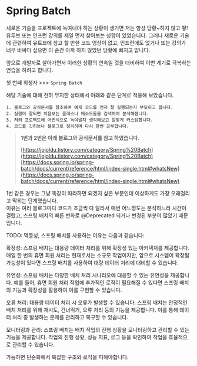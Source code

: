 # **Spring Batch**
새로운 기술을 프로젝트에 녹여내야 하는 상황이 생기면 저는 항상 당황~하지 않고 뙇! 유투브 또는 인프런 강의를 제일 먼저 찾아보는 성향이 있었습니다. 그러나 새로운 기술에 관련하여 유트브에 참고 할 만한 코드 영상이 없고, 인프런에도 없거나 또는 강의가 너무 비싸다 싶으면 이 순간 아까 하지 않았던 당황에 빠지고 맙니다.

앞으로 개발자로 살아가면서 이러한 상황의 연속일 것을 대비하여 이번 계기로 극복하는 연습을 하려고 합니다.

첫 번째 희생자 >>> ``Spring Batch``

해당 기술에 대해 전혀 무지한 상태에서 아래와 같은 단계로 적용해 보았습니다.
```
1. 블로그와 공식문서를 참조하여 예제 코드를 먼저 잘 실행되는지 부딪히고 봅니다.
2. 실행이 잘되면 처음보는 클래스나 메소드들을 검색하여 분석해봅니다.
3. 저의 프로젝트에 어떤식으로 녹여낼지 생각해보고 알맞게 커스텀합니다.
4. 코드를 깃허브나 블로그로 정리하며 다시 한번 공부합니다.
```

> **1번과 2번은 아래 블로그와 공식문서를 참고 하였습니다.**
> 
> [https://jojoldu.tistory.com/category/Spring%20Batch](https://jojoldu.tistory.com/category/Spring%20Batch)<br>
> [https://docs.spring.io/spring-batch/docs/current/reference/html/index-single.html#whatsNew](https://docs.spring.io/spring-batch/docs/current/reference/html/index-single.html#whatsNew)

1번 같은 경우는 그냥 똑같이 따라하면 되겠지 싶은 부분인데 이상하게도 가장 오래걸리고 막히는 단계였습니다. <br>
이유는 여러 블로그마다 코드가 조금씩 다 달라서 매번 어느정도는 분석하느라 시간이 걸렸고, 스프링 배치의 빠른 변화로 @Deprecated 되거나 변경된 부분이 많았기 때문입니다.




















TODO: 멱등성,
스프링 배치를 사용하는 이유는 다음과 같습니다:

확장성: 스프링 배치는 대용량 데이터 처리를 위해 확장성 있는 아키텍처를 제공합니다. 매일 한 번의 휴면 회원 처리는 현재로서는 소규모 작업이지만, 앞으로 시스템이 확장될 가능성이 있다면 스프링 배치를 사용하여 대량 데이터 처리에 대비할 수 있습니다.

유연성: 스프링 배치는 다양한 배치 처리 시나리오에 대응할 수 있는 유연성을 제공합니다. 예를 들어, 휴면 회원 처리 작업에 추가적인 로직이 필요해질 수 있다면 스프링 배치의 기능과 확장성을 활용하여 이를 구현할 수 있습니다.

오류 처리: 대용량 데이터 처리 시 오류가 발생할 수 있습니다. 스프링 배치는 안정적인 배치 처리를 위해 재시도, 건너뛰기, 오류 처리 등의 기능을 제공합니다. 이를 통해 데이터 처리 중 발생하는 문제를 관리하고 복구할 수 있습니다.

모니터링과 관리: 스프링 배치는 배치 작업의 진행 상황을 모니터링하고 관리할 수 있는 기능을 제공합니다. 작업의 진행 상황, 성능 지표, 로그 등을 확인하여 작업을 효율적으로 관리할 수 있습니다.

가능하면 단순화해서 복잡한 구조와 로직을 피해야합니다.

